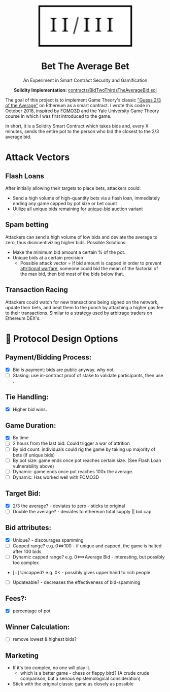 <p align="center">
<img width="300" src="https://raw.githubusercontent.com/mccallofthewild/bet-the-average-bet/master/public/3-Logo.svg"/>
</p>

 <h1 align="center">Bet The Average Bet </h1>

<p align="center">
 An Experiment in Smart Contract Security and Gamification
</p>

<p align="center">
 <b>Solidity Implementation:</b>
 <a href="https://github.com/mccallofthewild/bet-the-average-bet/blob/master/contracts/BidTwoThirdsTheAverageBid.sol">
  contracts/BidTwoThirdsTheAverageBid.sol
 </a>
</p>

The goal of this project is to implement Game Theory's classic <a href="https://en.wikipedia.org/wiki/Guess_2/3_of_the_average">"Guess 2/3 of the Average"</a> on Ethereum as a smart contract. I wrote this code in October 2018, inspired by <a href="https://fomo3d.hostedwiki.co/pages/Fomo3D%20Explained">FOMO3D</a> and the Yale University Game Theory course in which I was first introduced to the game.

In short, it is a Solidity Smart Contract which takes bids and, every X minutes, sends the entire pot to the person who bid the closest to the 2/3 average bid.

# Attack Vectors

## Flash Loans 
After initially allowing their targets to place bets, attackers could:
* Send a high volume of high-quantity bets via a flash loan, immediately ending any game capped by pot size or bet count
* Utilize all unique bids remaining for [unique-bid](https://en.wikipedia.org/wiki/Unique_bid_auction) auction variant

## Spam betting 
Attackers can send a high volume of low bids and deviate the average to zero, thus disincentivizing higher bids. 
Possible Solutions: 
* Make the minimum bid amount a certain % of the pot.
* Unique bids at a certain precision 
  * Possible attack vector = If bid amount is capped in order to prevent [attritional warfare](https://en.wikipedia.org/wiki/War_of_attrition_(game)), someone could bid the mean of the factorial of the max bid, then bid most of the bids below that.

## Transaction Racing
Attackers could watch for new transactions being signed on the network, update their bets, and beat them to the punch by attaching a higher gas fee to their transactions. Similar to a strategy used by arbitrage traders on Ethereum DEX's.

# 🤔 Protocol Design Options
## Payment/Bidding Process:
- [x] Bid _is_ payment: bids are public anyway. why not.
- [ ] Staking: use in-contract proof of stake to validate participants, then use . 
## Tie Handling:
- [x] Higher bid wins.
## Game Duration:
- [x] By time
- [ ] 2 hours from the last bid: Could trigger a war of attrition
- [ ] By bid count: individuals could rig the game by taking up majority of bets (if unique bids)
- [ ] By pot size: game ends once pot reaches certain size. (See Flash Loan vulnerability above)
- [ ] Dynamic: game ends once pot reaches 100x the average.
- [ ] Dynamic: Has worked well with FOMO3D
## Target Bid:
- [x] 2/3 the average? - deviates to zero - sticks to original
- [ ] Double the average? - deviates to ethereum total supply || bid cap
## Bid attributes:
- [x] Unique? - discourages spamming
- [ ] Capped range? e.g. 0<=>100 - if unique and capped, the game is halted after 100 bids
- [ ] Dynamic capped range? e.g. 0<==>Average Bid - interesting, but possibly too complex
- [+] Uncapped? e.g. 0< - possibly gives upper hand to rich people
- [ ] Updateable? - decreases the effectiveness of bid-spamming
##  Fees?:
- [x] percentage of pot
##  Winner Calculation:
- [ ] remove lowest & highest bids?
## Marketing 
- If it's too complex, no one will play it.
  - which is a better game - chess or flappy bird? (A crude crude comparison, but a serious epistemological consideration)
- Stick with the original classic game as closely as possible

